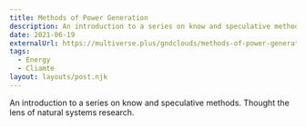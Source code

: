 ```yaml
---
title: Methods of Power Generation
description: An introduction to a series on know and speculative methods. Thought the lens of natural systems research.
date: 2021-06-19
externalUrl: https://multiverse.plus/gndclouds/methods-of-power-generation
tags:
  - Energy
  - Cliamte
layout: layouts/post.njk
---
```


An introduction to a series on know and speculative methods. Thought the lens of natural systems research.<!-- excerpt -->
